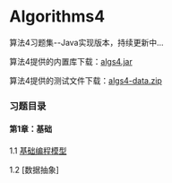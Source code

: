 # Algorithms4

算法4习题集--Java实现版本，持续更新中...

算法4提供的内置库下载：[algs4.jar](https://algs4.cs.princeton.edu/code/)

算法4提供的测试文件下载：[algs4-data.zip](https://algs4.cs.princeton.edu/code/)

### 习题目录

#### 第1章：基础

1.1 [基础编程模型](https://github.com/blueberryc/Algorithms4/tree/master/src/Ch_1_1_Basic_Programming_Model)

1.2 [数据抽象]
